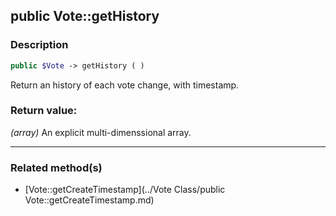 ## public Vote::getHistory

### Description    

```php
public $Vote -> getHistory ( )
```

Return an history of each vote change, with timestamp.    


### Return value:   

*(array)* An explicit multi-dimenssional array.


---------------------------------------

### Related method(s)      

* [Vote::getCreateTimestamp](../Vote Class/public Vote::getCreateTimestamp.md)    
